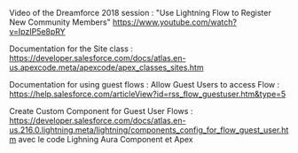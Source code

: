 Video of the Dreamforce 2018 session :
"Use Lightning Flow to Register New Community Members"
https://www.youtube.com/watch?v=IpzIP5e8pRY


Documentation for the Site class :
https://developer.salesforce.com/docs/atlas.en-us.apexcode.meta/apexcode/apex_classes_sites.htm


Documentation for using guest flows :
Allow Guest Users to access Flow :
https://help.salesforce.com/articleView?id=rss_flow_guestuser.htm&type=5

Create Custom Component for Guest User Flows :
https://developer.salesforce.com/docs/atlas.en-us.216.0.lightning.meta/lightning/components_config_for_flow_guest_user.htm
avec le code Lighning Aura Component et Apex
